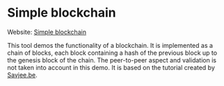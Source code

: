 # Simple blockchain
Website: [Simple blockchain](https://rene78.github.io/Simple-Blockchain/)

This tool demos the functionality of a blockchain. It is implemented as a chain of blocks, each block containing a hash of the previous block up to the genesis block of the chain. The peer-to-peer aspect and validation is not taken into account in this demo. It is based on the tutorial created by [Savjee.be](https://savjee.be/2017/07/Writing-tiny-blockchain-in-JavaScript/).